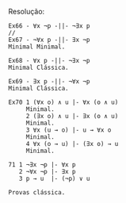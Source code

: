 Resolução:

	Ex66 - ∀x ¬p -||- ¬∃x p
	//	
	Ex67 - ¬∀x p -||- ∃x ¬p
	Minimal Minimal.

	Ex68 - ∀x p -||- ¬∃x ¬p
	Minimal Clássica.
	
	Ex69 - ∃x p -||- ¬∀x ¬p 
	Minimal Clássica.
	
	Ex70 1 (∀x o) ∧ u |- ∀x (o ∧ u)
	     Minimal.
	     2 (∃x o) ∧ u |- ∃x (o ∧ u)
	     Minimal.
	     3 ∀x (u → o) |- u → ∀x o
	     Minimal.
	     4 ∀x (o → u) |- (∃x o) → u
	     Minimal.
	
	71 1 ¬∃x ¬p |- ∀x p
	   2 ¬∀x ¬p |- ∃x p
	   3 p → u  |- (¬p) ∨ u
	
	Provas clássica.   





